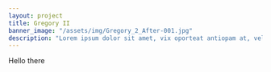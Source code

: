 ```yaml
---
layout: project
title: Gregory II
banner_image: "/assets/img/Gregory_2_After-001.jpg"
description: "Lorem ipsum dolor sit amet, vix oporteat antiopam at, vel paulo signiferumque eu. Et eam petentium salutandi, nam atqui officiis cu. No duo tantas voluptatum, nam no tempor deseruisse, an fabulas laoreet adipisci eam. Qui in scripta ceteros disputando, an hendrerit definiebas quaerendum nec."
---
```


Hello there